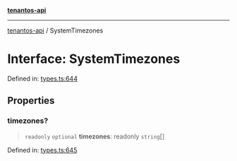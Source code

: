[**tenantos-api**](../README.md)

***

[tenantos-api](../globals.md) / SystemTimezones

# Interface: SystemTimezones

Defined in: [types.ts:644](https://github.com/shadmanZero/tenantos-api/blob/1c7b7035084787c8e7500a348d67d47efa9ca53a/src/types.ts#L644)

## Properties

### timezones?

> `readonly` `optional` **timezones**: readonly `string`[]

Defined in: [types.ts:645](https://github.com/shadmanZero/tenantos-api/blob/1c7b7035084787c8e7500a348d67d47efa9ca53a/src/types.ts#L645)
